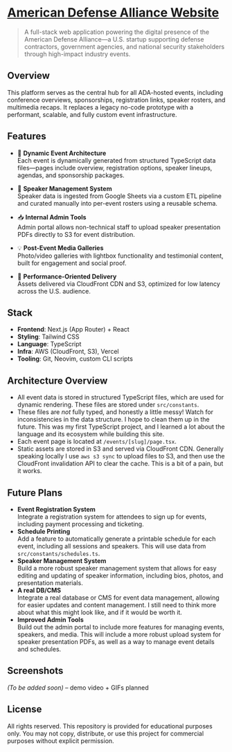# [American Defense Alliance Website](https://www.americandefensealliance.org/)

> A full-stack web application powering the digital presence of the American Defense Alliance—a U.S. startup supporting defense contractors, government agencies, and national security stakeholders through high-impact industry events.

## Overview

This platform serves as the central hub for all ADA-hosted events, including conference overviews, sponsorships, registration links, speaker rosters, and multimedia recaps. It replaces a legacy no-code prototype with a performant, scalable, and fully custom event infrastructure.

## Features

- 🔧 **Dynamic Event Architecture**  
  Each event is dynamically generated from structured TypeScript data files—pages include overview, registration options, speaker lineups, agendas, and sponsorship packages.

- 🧾 **Speaker Management System**  
  Speaker data is ingested from Google Sheets via a custom ETL pipeline and curated manually into per-event rosters using a reusable schema.

- 📥 **Internal Admin Tools**  
  Admin portal allows non-technical staff to upload speaker presentation PDFs directly to S3 for event distribution.

- 💡 **Post-Event Media Galleries**  
  Photo/video galleries with lightbox functionality and testimonial content, built for engagement and social proof.

- 🚀 **Performance-Oriented Delivery**  
  Assets delivered via CloudFront CDN and S3, optimized for low latency across the U.S. audience.

## Stack

- **Frontend**: Next.js (App Router) + React  
- **Styling**: Tailwind CSS  
- **Language**: TypeScript  
- **Infra**: AWS (CloudFront, S3), Vercel  
- **Tooling**: Git, Neovim, custom CLI scripts

## Architecture Overview

- All event data is stored in structured TypeScript files, which are used for dynamic rendering. These files are stored under `src/constants`.
- These files are _not_ fully typed, and honestly a little messy! Watch for inconsistencies in the data structure. I hope to clean them up in the future. This was my first TypeScript project, and I learned a lot about the language and its ecosystem while building this site.
- Each event page is located at `/events/[slug]/page.tsx`.
- Static assets are stored in S3 and served via CloudFront CDN. Generally speaking locally I use `aws s3 sync` to upload files to S3, and then use the CloudFront invalidation API to clear the cache. This is a bit of a pain, but it works.

## Future Plans

- **Event Registration System**  
  Integrate a registration system for attendees to sign up for events, including payment processing and ticketing.
- **Schedule Printing**  
  Add a feature to automatically generate a printable schedule for each event, including all sessions and speakers. This will use data from `src/constants/schedules.ts`.
- **Speaker Management System**  
  Build a more robust speaker management system that allows for easy editing and updating of speaker information, including bios, photos, and presentation materials.
- **A real DB/CMS**  
  Integrate a real database or CMS for event data management, allowing for easier updates and content management. I still need to think more about what this might look like, and if it would be worth it.
- **Improved Admin Tools**  
  Build out the admin portal to include more features for managing events, speakers, and media. This will include a more robust upload system for speaker presentation PDFs, as well as a way to manage event details and schedules.

## Screenshots

_(To be added soon)_ – demo video + GIFs planned

## License

All rights reserved. This repository is provided for educational purposes only. You may not copy, distribute, or use this project for commercial purposes without explicit permission.
